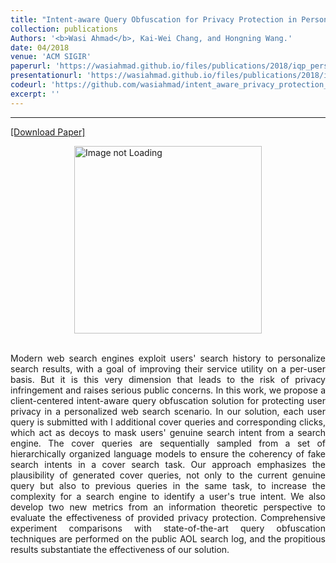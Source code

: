 ```yaml
---
title: "Intent-aware Query Obfuscation for Privacy Protection in Personalized Web Search"
collection: publications
Authors: '<b>Wasi Ahmad</b>, Kai-Wei Chang, and Hongning Wang.'
date: 04/2018
venue: 'ACM SIGIR'
paperurl: 'https://wasiahmad.github.io/files/publications/2018/iqp_personalized_web_search.pdf'
presentationurl: 'https://wasiahmad.github.io/files/publications/2018/iqp_presentation.pdf'
codeurl: 'https://github.com/wasiahmad/intent_aware_privacy_protection_in_pws'
excerpt: ''
---
```

---
<a href='https://wasiahmad.github.io/files/publications/2018/iqp_personalized_web_search.pdf' target="_blank">[Download Paper]</a>

<div style='display: flex; justify-content: center;'><img src='https://wasiahmad.github.io/files/publications/2018/IQP-1.png' 
alt='Image not Loading' style='height:300px;' align='middle'></div><br>

<p align="justify">
Modern web search engines exploit users' search history to personalize search results, with a goal of improving their service 
utility on a per-user basis. But it is this very dimension that leads to the risk of privacy infringement and raises serious 
public concerns. In this work, we propose a client-centered intent-aware query obfuscation solution for protecting user 
privacy in a personalized web search scenario. In our solution, each user query is submitted with l additional cover queries
and corresponding clicks, which act as decoys to mask users' genuine search intent from a search engine. The cover queries 
are sequentially sampled from a set of hierarchically organized language models to ensure the coherency of fake search intents 
in a cover search task. Our approach emphasizes the plausibility of generated cover queries, not only to the current genuine 
query but also to previous queries in the same task, to increase the complexity for a search engine to identify a user's true 
intent. We also develop two new metrics from an information theoretic perspective to evaluate the effectiveness of provided 
privacy protection. Comprehensive experiment comparisons with state-of-the-art query obfuscation techniques are performed on 
the public AOL search log, and the propitious results substantiate the effectiveness of our solution.
</p>
